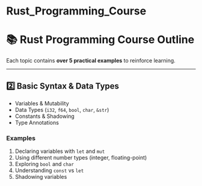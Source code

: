 # Rust_Programming_Course

# **📚 Rust Programming Course Outline**
Each topic contains **over 5 practical examples** to reinforce learning.

---

## **2️⃣ Basic Syntax & Data Types**
- Variables & Mutability
- Data Types (`i32`, `f64`, `bool`, `char`, `&str`)
- Constants & Shadowing
- Type Annotations

### **Examples**
1. Declaring variables with `let` and `mut`
2. Using different number types (integer, floating-point)
3. Exploring `bool` and `char`
4. Understanding `const` vs `let`
5. Shadowing variables

